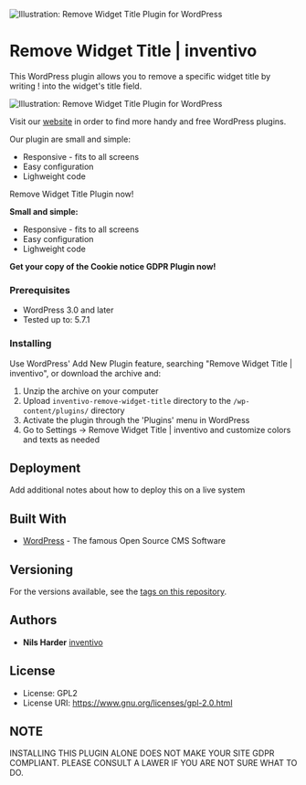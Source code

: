 ![Illustration: Remove Widget Title Plugin for WordPress](https://ps.w.org/remove-widget-title-inventivo/assets/banner-772x250.png?rev=1954399)

# Remove Widget Title | inventivo

This WordPress plugin allows you to remove a specific widget title by writing ! into the widget's title field.

![Illustration: Remove Widget Title Plugin for WordPress](http://plugins.svn.wordpress.org/remove-widget-title-inventivo/assets/screenshot-1.png)

Visit our <a href="https://www.inventivo.de/wordpress-agentur/wordpress-plugins">website</a> in order to find more handy and free WordPress plugins.

Our plugin are small and simple:
- Responsive - fits to all screens
- Easy configuration
- Lighweight code

Remove Widget Title Plugin now!

**Small and simple:**
* Responsive - fits to all screens
* Easy configuration
* Lighweight code

**Get your copy of the Cookie notice GDPR Plugin now!**




### Prerequisites

* WordPress 3.0 and later
* Tested up to: 5.7.1

### Installing

Use WordPress' Add New Plugin feature, searching "Remove Widget Title | inventivo", or download the archive and:

1. Unzip the archive on your computer  
2. Upload `inventivo-remove-widget-title` directory to the `/wp-content/plugins/` directory
3. Activate the plugin through the 'Plugins' menu in WordPress
4. Go to Settings -> Remove Widget Title | inventivo and customize colors and texts as needed


## Deployment

Add additional notes about how to deploy this on a live system

## Built With

* [WordPress](https://www.wordpress.org) - The famous Open Source CMS Software

## Versioning

For the versions available, see the [tags on this repository](https://github.com/your/project/tags). 

## Authors

* **Nils Harder** [inventivo](https://www.inventivo.de)

## License

* License:      GPL2
* License URI:  https://www.gnu.org/licenses/gpl-2.0.html

## NOTE

INSTALLING THIS PLUGIN ALONE DOES NOT MAKE YOUR SITE GDPR COMPLIANT. PLEASE CONSULT A LAWER IF YOU ARE NOT SURE WHAT TO DO.
